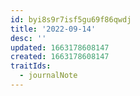 ```yaml
---
id: byi8s9r7isf5gu69f86qwdj
title: '2022-09-14'
desc: ''
updated: 1663178608147
created: 1663178608147
traitIds:
  - journalNote
---
```

